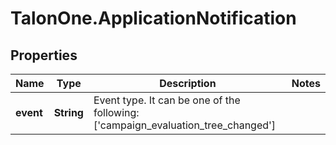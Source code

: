 # TalonOne.ApplicationNotification

## Properties

Name | Type | Description | Notes
------------ | ------------- | ------------- | -------------
**event** | **String** | Event type. It can be one of the following: [&#39;campaign_evaluation_tree_changed&#39;]  | 


